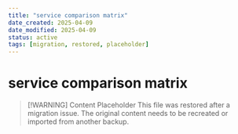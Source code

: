 ```yaml
---
title: "service comparison matrix"
date_created: 2025-04-09
date_modified: 2025-04-09
status: active
tags: [migration, restored, placeholder]
---
```


# service comparison matrix

> [\!WARNING] Content Placeholder
> This file was restored after a migration issue. The original content needs to be recreated or imported from another backup.

